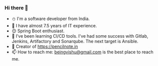 ### Hi there 👋

- :snowman: I'm a software developer from India. 
- :office:  I have almost 7.5 years of IT experience.
- :blush: Spring Boot enthusiast.
- 🤔 I’ve been learning CI/CD tools. I've had some success with Gitlab, Jenkins, Artifactory and Sonarqube. The next target is Ansible.
- 🌱 Creator of https://pencilnote.in
- 📫 How to reach me: beingvishu@gmail.com is the best place to reach me.
<!-- 
- ⚡ Fun fact: I'm always moved by Mathematics fun facts. Example: x% of y is always y% of x.
-->
